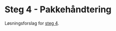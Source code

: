 # Steg 4 - Pakkehåndtering

Løsningsforslag for [steg 4](https://github.com/nrkno/dotnetskolen/tree/main#steg-4---pakkehåndtering).
